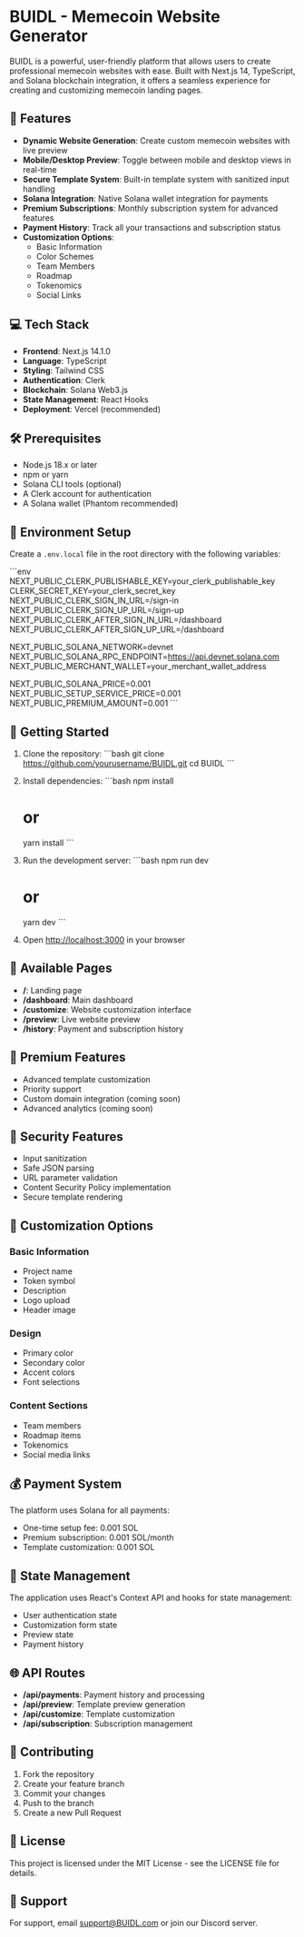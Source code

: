 # BUIDL - Memecoin Website Generator

BUIDL is a powerful, user-friendly platform that allows users to create professional memecoin websites with ease. Built with Next.js 14, TypeScript, and Solana blockchain integration, it offers a seamless experience for creating and customizing memecoin landing pages.

## 🚀 Features

- **Dynamic Website Generation**: Create custom memecoin websites with live preview
- **Mobile/Desktop Preview**: Toggle between mobile and desktop views in real-time
- **Secure Template System**: Built-in template system with sanitized input handling
- **Solana Integration**: Native Solana wallet integration for payments
- **Premium Subscriptions**: Monthly subscription system for advanced features
- **Payment History**: Track all your transactions and subscription status
- **Customization Options**:
  - Basic Information
  - Color Schemes
  - Team Members
  - Roadmap
  - Tokenomics
  - Social Links

## 💻 Tech Stack

- **Frontend**: Next.js 14.1.0
- **Language**: TypeScript
- **Styling**: Tailwind CSS
- **Authentication**: Clerk
- **Blockchain**: Solana Web3.js
- **State Management**: React Hooks
- **Deployment**: Vercel (recommended)

## 🛠️ Prerequisites

- Node.js 18.x or later
- npm or yarn
- Solana CLI tools (optional)
- A Clerk account for authentication
- A Solana wallet (Phantom recommended)

## 🔧 Environment Setup

Create a `.env.local` file in the root directory with the following variables:

\`\`\`env
NEXT_PUBLIC_CLERK_PUBLISHABLE_KEY=your_clerk_publishable_key
CLERK_SECRET_KEY=your_clerk_secret_key
NEXT_PUBLIC_CLERK_SIGN_IN_URL=/sign-in
NEXT_PUBLIC_CLERK_SIGN_UP_URL=/sign-up
NEXT_PUBLIC_CLERK_AFTER_SIGN_IN_URL=/dashboard
NEXT_PUBLIC_CLERK_AFTER_SIGN_UP_URL=/dashboard

NEXT_PUBLIC_SOLANA_NETWORK=devnet
NEXT_PUBLIC_SOLANA_RPC_ENDPOINT=https://api.devnet.solana.com
NEXT_PUBLIC_MERCHANT_WALLET=your_merchant_wallet_address

NEXT_PUBLIC_SOLANA_PRICE=0.001
NEXT_PUBLIC_SETUP_SERVICE_PRICE=0.001
NEXT_PUBLIC_PREMIUM_AMOUNT=0.001
\`\`\`

## 🚀 Getting Started

1. Clone the repository:
   \`\`\`bash
   git clone https://github.com/yourusername/BUIDL.git
   cd BUIDL
   \`\`\`

2. Install dependencies:
   \`\`\`bash
   npm install

   # or

   yarn install
   \`\`\`

3. Run the development server:
   \`\`\`bash
   npm run dev

   # or

   yarn dev
   \`\`\`

4. Open [http://localhost:3000](http://localhost:3000) in your browser

## 📱 Available Pages

- **/**: Landing page
- **/dashboard**: Main dashboard
- **/customize**: Website customization interface
- **/preview**: Live website preview
- **/history**: Payment and subscription history

## 💎 Premium Features

- Advanced template customization
- Priority support
- Custom domain integration (coming soon)
- Advanced analytics (coming soon)

## 🔐 Security Features

- Input sanitization
- Safe JSON parsing
- URL parameter validation
- Content Security Policy implementation
- Secure template rendering

## 🎨 Customization Options

### Basic Information

- Project name
- Token symbol
- Description
- Logo upload
- Header image

### Design

- Primary color
- Secondary color
- Accent colors
- Font selections

### Content Sections

- Team members
- Roadmap items
- Tokenomics
- Social media links

## 💰 Payment System

The platform uses Solana for all payments:

- One-time setup fee: 0.001 SOL
- Premium subscription: 0.001 SOL/month
- Template customization: 0.001 SOL

## 🔄 State Management

The application uses React's Context API and hooks for state management:

- User authentication state
- Customization form state
- Preview state
- Payment history

## 🌐 API Routes

- **/api/payments**: Payment history and processing
- **/api/preview**: Template preview generation
- **/api/customize**: Template customization
- **/api/subscription**: Subscription management

## 📝 Contributing

1. Fork the repository
2. Create your feature branch
3. Commit your changes
4. Push to the branch
5. Create a new Pull Request

## 📄 License

This project is licensed under the MIT License - see the LICENSE file for details.

## 🤝 Support

For support, email support@BUIDL.com or join our Discord server.
